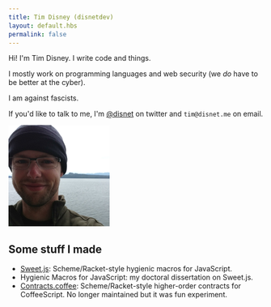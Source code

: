 ```yaml
---
title: Tim Disney (disnetdev)
layout: default.hbs
permalink: false
---
```



<div class="container">
<div class="row">
<div class="col-sm-7">

Hi! I'm Tim Disney. I write code and things.

I mostly work on programming languages and web security (we *do* have to be better at the cyber).

I am against fascists.

If you'd like to talk to me, I'm [@disnet](https://twitter.com/disnet) on twitter and `tim@disnet.me` on email.
</div>
<div class="col-sm-3">
<img height="200" width="200" src="/static/images/avatar2016.png" />
</div>
</div>
</div>


## Some stuff I made

- [Sweet.js](http://sweetjs.org): Scheme/Racket-style hygienic macros for JavaScript.
- Hygienic Macros for JavaScript: my doctoral dissertation on Sweet.js.
- [Contracts.coffee](http://disnetdev.com/contracts.coffee/): Scheme/Racket-style higher-order contracts for CoffeeScript. No longer maintained but it was fun experiment.
